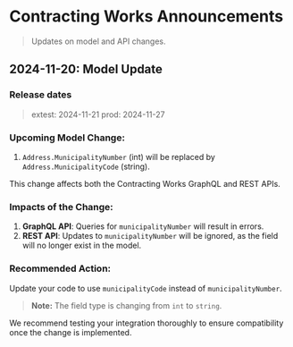 # Contracting Works Announcements

> Updates on model and API changes.

## 2024-11-20: Model Update

### Release dates 
> extest: 2024-11-21
> prod:  2024-11-27

### Upcoming Model Change:
1. `Address.MunicipalityNumber` (int) will be replaced by `Address.MunicipalityCode` (string).

This change affects both the Contracting Works GraphQL and REST APIs.

### Impacts of the Change:
1. **GraphQL API**: Queries for `municipalityNumber` will result in errors.
2. **REST API**: Updates to `municipalityNumber` will be ignored, as the field will no longer exist in the model.

### Recommended Action:
Update your code to use `municipalityCode` instead of `municipalityNumber`.
> **Note:** The field type is changing from `int` to `string`.

We recommend testing your integration thoroughly to ensure compatibility once the change is implemented.
